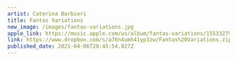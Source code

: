 ```yaml
---
artist: Caterina Barbieri
title: Fantas Variations
new_image: /images/fantas-variations.jpg
apple_link: https://music.apple.com/us/album/fantas-variations/1553327904
link: https://www.dropbox.com/s/a76n4umh41yp3zw/Fantas%20Variations.zip?dl=1
published_date: 2021-04-06T20:45:54.027Z
---
```

